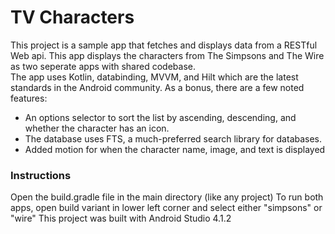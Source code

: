 # TV Characters

This project is a sample app that fetches and displays data from a RESTful Web api. This app displays the characters from The Simpsons and The Wire as two seperate apps with shared codebase.  
The app uses Kotlin, databinding, MVVM, and Hilt which are the latest standards in the Android community. As a bonus, there are a few noted features:

* An options selector to sort the list by ascending, descending, and whether the character has an icon. 
* The database uses FTS, a much-preferred search library for databases. 
* Added motion for when the character name, image, and text is displayed


### Instructions 

Open the build.gradle file in the main directory (like any project)
To run both apps, open build variant in lower left corner and select either "simpsons" or "wire" 
This project was built with Android Studio 4.1.2